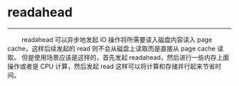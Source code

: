 # readahead
***

&emsp;&emsp;
readahead 可以异步地发起 IO 操作将所需要读入磁盘内容读入 page cache，这样后续发起的 read 则不会从磁盘上读取而是直接从 page cache 读取。
但是使用场景应该是这样的，首先发起 readahead，然后进行一些内存上面操作或者是 CPU 计算，然后发起 read 这样可以将计算和存储并行起来节省时间。